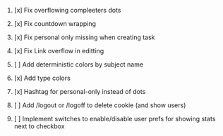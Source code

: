 1. [x] Fix overflowing compleeters dots
2. [x] Fix countdown wrapping
3. [x] Fix personal only missing when creating task
4. [x] Fix Link overflow in editting
5. [ ] Add deterministic colors by subject name
6. [x] Add type colors
7. [x] Hashtag for personal-only instead of dots
8. [ ] Add /logout or /logoff to delete cookie (and show users)

9. [ ] Implement switches to enable/disable user prefs for showing stats next to checkbox
